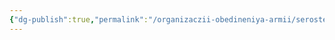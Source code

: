 ```yaml
---
{"dg-publish":true,"permalink":"/organizaczii-obedineniya-armii/serosten/","dgPassFrontmatter":true}
---
```


